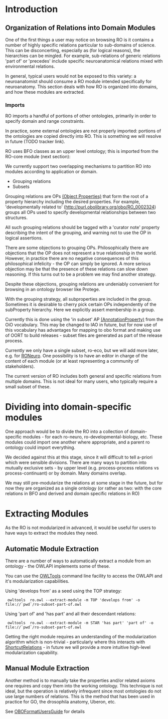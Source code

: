 # Introduction #

## Organization of Relations into Domain Modules ##

One of the first things a user may notice on browsing RO is it
contains a number of highly specific relations particular to
sub-domains of science. This can be disconcerting, especially as (for
logical reasons), the hierarchies can be mingled. For example,
sub-relations of generic relations 'part of' or 'precedes' include
specific neuroanatomical relations mixed with environmental relations.

In general, typical users would not be exposed to this variety: a
neuroanatomist should consume a RO module intended specifically for
neuroanatomy. This section deals with how RO is organized into
domains, and how these modules are extracted.

### Imports ###

RO imports a handful of portions of other ontologies, primarily in
order to specify domain and range constraints.

In practice, some external ontologies are not properly imported:
portions of the ontologies are copied directly into RO. This is
something we will resolve in future (TODO tracker link).

RO uses BFO classes as an upper level ontology; this is imported from
the RO-core module (next section):

We currently support two overlapping mechanisms to partition RO into
modules according to application or domain.

  * Grouping relations
  * Subsets

Grouping relations are OPs [(Object Properties)](object-properties.md) that form the root of a property hierarchy
including the desired properties. For example, 'developmentally
related to' (http://purl.obolibrary.org/obo/RO_0002324) groups all OPs
used to specify developmental relationships between two structures.

All such grouping relations should be tagged with a 'curator note'
property describing the intent of the grouping, and warning not to use
the OP in logical assertions.

There are some objections to grouping OPs. Philosophically there are
objections that the OP does not represent a true relationship in the
world. However, in practice there are no negative consequences of this
philosophical infelicity - the OP can simply be ignored. A more
serious objection may be that the presence of these relations can slow
down reasoning. If this turns out to be a problem we may find another
strategy.

Despite these objections, grouping relations are undeniably convenient
for browsing in an ontology browser like Protege.

With the grouping strategy, all subproperties are included in the
group. Sometimes it is desirable to cherry pick certain OPs
independently of the subProperty hierarchy. Here we explicitly assert
membership in a group.

Currently this is done using the 'in subset' AP [(AnnotationProperty)](annotation-properties.md) from the OiO
vocabulary. This may be changed to IAO in future, but for now use of
this vocabulary has advantages for mapping to obo format and making
use of OORT to build releases - subset files are generated as part of
the release process.

Currently we only have a single subset, ro-eco, but we will add more
later, e.g. for [RONeuro](ro-neuro.md). One possibility is to have an editor in
charge of the content of each module (or at least representing a
community of stakeholders).

The current version of RO includes both general and specific relations from multiple domains. This is not ideal for many users, who typically require a small subset of these.

# Dividing into domain-specific modules #

One approach would be to divide the RO into a collection of domain-specific modules - for each ro-neuro, ro-developmental-biology, etc. These modules could import one another where appropriate, and a parent ro ontology could import everything.

We decided against this at this stage, since it will difficult to tell a-priori which were sensible divisions. There are many ways to partition into mutually exclusive sets - by upper level (e.g. process-process relations vs process-continuant) or by domain. Many domains overlap.

We may still pre-modularize the relations at some stage in the future, but for now they are organized as a single ontology (or rather as two: with the core relations in BFO and derived and domain specific relations in RO)

# Extracting Modules #

As the RO is not modularized in advanced, it would be useful for users to have ways to extract the modules they need.

## Automatic Module Extraction ##

There are a number of ways to automatically extract a module from an ontology - the OWLAPI implements some of these.

You can use the [OWLTools](http://code.google.com/p/owltools) command line facility to access the OWLAPI and it's modularization capabilities.

Using 'develops from' as a seed using the TOP strategy:

```
 owltools  ro.owl --extract-module -m TOP 'develops from' -o file://`pwd`/ro-subset-part-of.owl
```

Using 'part of' and 'has part' and all their descendant relations:

```
 owltools  ro.owl --extract-module -m STAR 'has part' 'part of' -o file://`pwd`/ro-subset-part-of.owl
```



Getting the right module requires an understanding of the modularization algorithm which is non-trivial - particularly where this interacts with [ShortcutRelations](shortcut-relations.md) - in future we will provide a more intuitive high-level modularization capability.

## Manual Module Extraction ##

Another method is to manually take the properties and/or related axioms one requires and copy them into the working ontology. This technique is not ideal, but the operation is relatively infrequent since most ontologies do not use large numbers of relations. This is the method that has been used in practice for GO, the drosophila anatomy, Uberon, etc.

See [OBOFormatUsersGuide](https://github.com/oborel/obo-relations/wiki/OBOFormatUsersGuide) for details
